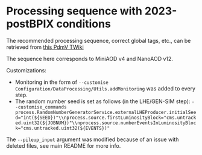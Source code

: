 # Processing sequence with 2023-postBPIX conditions

The recommended processing sequence, correct global tags, etc., can be retrieved from [this PdmV TWiki](https://twiki.cern.ch/twiki/bin/view/CMS/PdmVRun3Analysis#Recipes_for_Run3Summer22_and_Run)

The sequence here corresponds to MiniAOD v4 and NanoAOD v12.

Customizations:
- Monitoring in the form of `--customise Configuration/DataProcessing/Utils.addMonitoring` was added to every step.
- The random number seed is set as follows (in the LHE/GEN-SIM step): `--customise_commands process.RandomNumberGeneratorService.externalLHEProducer.initialSeed="int(${SEED})"\\nprocess.source.firstLuminosityBlock="cms.untracked.uint32(${JOBNUM})"\\nprocess.source.numberEventsInLuminosityBlock="cms.untracked.uint32(${EVENTS})"`

The `--pileup_input` argument was modified because of an issue with deleted files,
see main README for more info.
